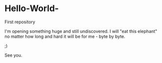 # Hello-World-
First repository

I'm opening something huge and still undiscovered.
I will "eat this elephant" no matter how long and hard it will be for me - byte by byte.

;)

See you.
